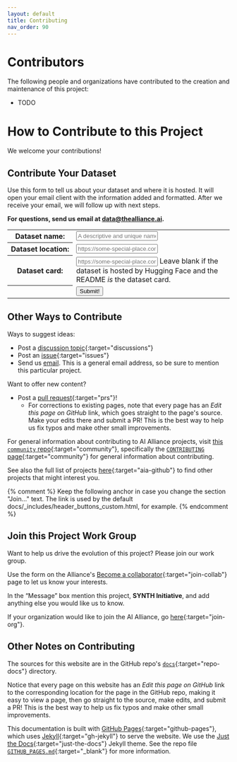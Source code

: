 ```yaml
---
layout: default
title: Contributing
nav_order: 90
---
```


# Contributors

The following people and organizations have contributed to the creation and maintenance of this project:

* TODO

# How to Contribute to this Project

We welcome your contributions! 


## Contribute Your Dataset

Use this form to tell us about your dataset and where it is hosted. It will open your email client with the information added and formatted. After we receive your email, we will follow up with next steps.

<div class="callout-box centered">
  <strong>For questions, send us email at <a href="mailto:data@thealliance.ai?subject=I%20have%20questions%20about%20contributing%20a%20SYNTH%20dataset">data@thealliance.ai</a>.</strong>
</div>
<form id="datasets-form">
    <!-- <div class="form-dataset disabled" inert> -->
    <div class="form-dataset"> 
        <table class="form-dataset-table">
            <tr>
                <th class="form-dataset-table-label">
                  <label for="dataset-name">Dataset&nbsp;name:</label>
                </th>
                <td class="form-dataset-table-value">
                  <input type="text" id="dataset-name" name="dataset-name" class="form-dataset-table-input" placeholder="A descriptive and unique name" required />   
                </td>
            </tr>
            <tr>
                <th class="form-dataset-table-label">
                  <label for="dataset-location">Dataset&nbsp;location:</label>
                </th>
                <td class="form-dataset-table-value">
                  <input type="url" id="dataset-url" name="dataset-url" class="form-dataset-table-input" placeholder="https://some-special-place.com" pattern="https://.*" required />
                </td>
            </tr>
            <tr>
                <th class="form-dataset-table-label">
                  <label for="dataset">Dataset&nbsp;card:</label>
                </th>
                <td class="form-dataset-table-value">
                  <input type="url" id="dataset-card" name="dataset-url" class="form-dataset-table-input" placeholder="https://some-special-place.com" pattern="https://.*" /> Leave blank if the dataset is hosted by Hugging Face and the README <em>is</em> the dataset card.
                </td>
            </tr>
            <!--
            <tr>
                <th class="form-dataset-table-label">
                  <label for="dataset-hosting">Hosting:</label>
                </th>
                <td class="form-dataset-table-value">
                  <input type="checkbox" id="dataset-alliance-hosting" name="dataset-alliance-hosting" unchecked /> I want the AI Alliance to host this dataset.
                </td>
            </tr>
            <tr>
                <th class="form-dataset-table-label">
                  <label for="modality">Modalities:</label>
                </th>
                <td class="form-dataset-table-value">
                    <div>
                      <input type="checkbox" id="dataset-modality-text" name="dataset-modality-text" class="form-dataset-table-checkbox" checked />
                      <label for="text">Text</label>
                    </div>
                    <div>
                      <input type="checkbox" id="dataset-modality-text" name="dataset-modality-text" class="form-dataset-table-checkbox" />
                      <label for="images">Images</label>
                    </div>
                    <div>
                      <input type="checkbox" id="dataset-modality-text" name="dataset-modality-text" class="form-dataset-table-checkbox" />
                      <label for="audio">Audio</label>
                    </div>
                    <div>
                      <input type="checkbox" id="dataset-modality-text" name="dataset-modality-text" class="form-dataset-table-checkbox" />
                      <label for="video">Video (including audio)</label>
                    </div>
                    <div>
                      <input type="checkbox" id="dataset-modality-text" name="dataset-modality-text" class="form-dataset-table-checkbox" />
                      <label for="video">Other (e.g., science data)</label>
                    </div>
                </td>
            </tr>
            <tr>
                <th class="form-dataset-table-label">
                    <label for="domain">Domain:</label>
                </th>
                <td class="form-dataset-table-value">
                  <select id="dataset-domain" name="dataset-domain" class="form-dataset-table-input">
                    <optgroup label="General Purpose">
                      <option default>Not domain specific</option>
                    </optgroup>
                    <optgroup label="Science & Industrial">
                      <option>Climate</option>
                      <option>Marine</option>
                      <option>Materials</option>
                      <option>Semiconductors</option>
                      <option>Time Series</option>
                      <option>Other Industrial</option>
                    </optgroup>
                    <optgroup label="Other">
                      <option>Finance</option>
                      <option>Healthcare</option>
                      <option>Legal</option>
                      <option>Social Science</option>
                    </optgroup>
                  </select>
                  Or another domain? 
                  <input type="text" id="dataset-other-domain" name="dataset-other-domain" class="form-dataset-table-input-shorter" placeholder="Your domain suggestion" required />
                </td>
            </tr>
            <tr>
                <th class="form-dataset-table-label">
                  <label for="email">Email:</label>
                </th>
                <td class="form-dataset-table-value">
                  <input type="email" id="email" name="email" class="form-dataset-table-input" placeholder="Your email address" required />   
                </td>
            </tr>
            <tr>
                <th class="form-dataset-table-label">
                &nbsp;
                </th>
                <td class="form-dataset-table-value">
                  <input type="checkbox" id="agree-to-terms" name="agree-to-terms" required /> I agree to the terms for contribution.
                </td>
            </tr>
            -->
            <tr>
                <th class="form-dataset-table-label">
                &nbsp;
                </th>
                <td class="form-dataset-table-value">
                  <input type="submit" value="Submit!" />
                </td>
            </tr>
        </table>
    </div>
</form>
<script>
  <!-- Necessary to have the file browser limit all the allowed sections to what "accept=''" specifies: -->
  var test = document.querySelector('input');

  const form = document.getElementById('datasets-form');
        form.addEventListener('submit', async (e) => {
            e.preventDefault();
            const body1 = `body=dataset-name: ${document.getElementById('dataset-name').value}
dataset-url: ${document.getElementById('dataset-url').value}
dataset-card: ${document.getElementById('dataset-card').value}
            `;
            const body = body1.replace(/ /g, '%20').replace(/:/g, '%3A%20').replace(/\n/g, '%0D%0A');
            const mailto = `mailto:data@thealliance.ai?subject=I%20want%20to%20contribute%20a%20SYNTH%20dataset&${body}`
            try {
                window.open(mailto, '_contribute_email').focus();
            } catch (error) {
                console.error('Error formatting or submitting an email:', error);
            }
        });
</script>

## Other Ways to Contribute

Ways to suggest ideas:
* Post a [discussion topic](https://github.com/The-AI-Alliance/SYNTH-initiative/discussions){:target="discussions"} 
* Post an [issue](https://github.com/The-AI-Alliance/SYNTH-initiative/issues){:target="issues"} 
* Send us [email](mailto:data@thealliance.ai). This is a general email address, so be sure to mention this particular project.

Want to offer new content?
* Post a [pull request](https://github.com/The-AI-Alliance/SYNTH-initiative/pulls){:target="prs"}! 
	* For corrections to existing pages, note that every page has an _Edit this page on GitHub_ link, which goes straight to the page's source. Make your edits there and submit a PR! This is the best way to help us fix typos and make other small improvements.

For general information about contributing to AI Alliance projects, visit [this `community` repo](https://github.com/The-AI-Alliance/community/){:target="community"}, specifically the [`CONTRIBUTING` page](https://github.com/The-AI-Alliance/community/blob/main/CONTRIBUTING.md){:target="community"} for general information about contributing. 

See also the full list of projects [here](https://the-ai-alliance.github.io/){:target="aia-github"} to find other projects that might interest you.

{% comment %}
Keep the following anchor in case you change the section "Join..." text. 
The link is used by the default docs/_includes/header_buttons_custom.html, for example.
{% endcomment %}
<a name="join-this-project"></a>
## Join this Project Work Group

Want to help us drive the evolution of this project? Please join our work group. 

Use the form on the Alliance's [Become a collaborator](https://thealliance.ai/become-a-collaborator){:target="join-collab"} page to let us know your interests. 

In the &ldquo;Message&rdquo; box mention this project, **SYNTH Initiative**, and add anything else you would like us to know.

If your organization would like to join the AI Alliance, go [here](https://thealliance.ai/membership){:target="join-org"}.

## Other Notes on Contributing

The sources for this website are in the GitHub repo's [`docs`](https://github.com/The-AI-Alliance/SYNTH-initiative/tree/main/docs){:target="repo-docs"} directory. 

Notice that every page on this website has an _Edit this page on GitHub_ link to the corresponding location for the page in the GitHub repo, making it easy to view a page, then go straight to the source, make edits, and submit a PR! This is the best way to help us fix typos and make other small improvements.

This documentation is built with [GitHub Pages](https://pages.github.com/){:target="github-pages"}, which uses [Jekyll](https://github.com/jekyll/jekyll){:target="gh-jekyll"} to serve the website. We use the [Just the Docs](https://just-the-docs.github.io/just-the-docs/){:target="just-the-docs"} Jekyll theme. See the repo file [`GITHUB_PAGES.md`](https://github.com/The-AI-Alliance/SYNTH-initiative/tree/main/GITHUB_PAGES.md){:target="_blank"} for more information.

